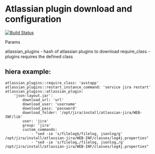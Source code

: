 # Atlassian plugin download and configuration
[![Build Status](https://travis-ci.org/Adaptavist/puppet-atlassian_plugin.svg?branch=master)](https://travis-ci.org/Adaptavist/puppet-atlassian_plugin)

Params

atlassian_plugins - hash of atlassian plugins to download
require_class - plugins requires the defined class

## hiera example:

    atlassian_plugins::require_class: 'avstapp'
    atlassian_plugins::restart_instance_command: 'service jira restart'
    atlassian_plugins::atlassian_plugin:
        'json-layout.jar': 
            download_url: 'url'
            download_user: 'username'
            download_pass: 'password'
            download_folder: '/opt/jira/install/atlassian-jira/WEB-INF/lib'
            user: 'jira'
            group: 'jira'
            custom_commands:
                - "sed -ie 's/filelog$/filelog, jsonlog/g' /opt/jira/install/atlassian-jira/WEB-INF/classes/log4j.properties"
                - "sed -ie 's/filelog,/filelog, jsonlog,/g' /opt/jira/install/atlassian-jira/WEB-INF/classes/log4j.properties"


